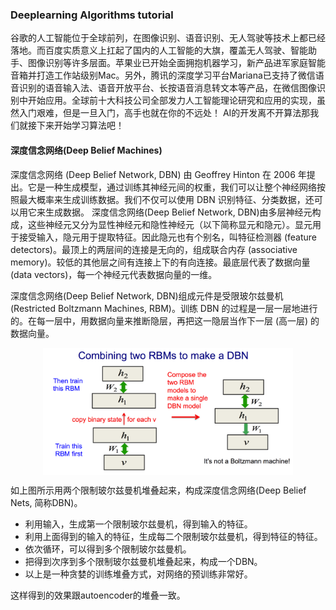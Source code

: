 ### Deeplearning Algorithms tutorial
谷歌的人工智能位于全球前列，在图像识别、语音识别、无人驾驶等技术上都已经落地。而百度实质意义上扛起了国内的人工智能的大旗，覆盖无人驾驶、智能助手、图像识别等许多层面。苹果业已开始全面拥抱机器学习，新产品进军家庭智能音箱并打造工作站级别Mac。另外，腾讯的深度学习平台Mariana已支持了微信语音识别的语音输入法、语音开放平台、长按语音消息转文本等产品，在微信图像识别中开始应用。全球前十大科技公司全部发力人工智能理论研究和应用的实现，虽然入门艰难，但是一旦入门，高手也就在你的不远处！
AI的开发离不开算法那我们就接下来开始学习算法吧！

#### 深度信念网络(Deep Belief Machines)
深度信念网络 (Deep Belief Network, DBN) 由 Geoffrey Hinton 在 2006 年提出。它是一种生成模型，通过训练其神经元间的权重，我们可以让整个神经网络按照最大概率来生成训练数据。我们不仅可以使用 DBN 识别特征、分类数据，还可以用它来生成数据。
深度信念网络(Deep Belief Network, DBN)由多层神经元构成，这些神经元又分为显性神经元和隐性神经元（以下简称显元和隐元）。显元用于接受输入，隐元用于提取特征。因此隐元也有个别名，叫特征检测器 (feature detectors)。最顶上的两层间的连接是无向的，组成联合内存 (associative memory)。较低的其他层之间有连接上下的有向连接。最底层代表了数据向量 (data vectors)，每一个神经元代表数据向量的一维。 

深度信念网络(Deep Belief Network, DBN)组成元件是受限玻尔兹曼机 (Restricted Boltzmann Machines, RBM)。训练 DBN 的过程是一层一层地进行的。在每一层中，用数据向量来推断隐层，再把这一隐层当作下一层 (高一层) 的数据向量。

<p align="center">
<img width="400" align="center" src="../../images/357.jpg" />
</p>

如上图所示用两个限制玻尔兹曼机堆叠起来，构成深度信念网络(Deep Belief Nets, 简称DBN)。

* 利用输入，生成第一个限制玻尔兹曼机，得到输入的特征。
* 利用上面得到的输入的特征，生成每二个限制玻尔兹曼机，得到特征的特征。
* 依次循环，可以得到多个限制玻尔兹曼机。
* 把得到次序到多个限制玻尔兹曼机堆叠起来，构成一个DBN。
* 以上是一种贪婪的训练堆叠方式，对网络的预训练非常好。 

这样得到的效果跟autoencoder的堆叠一致。
